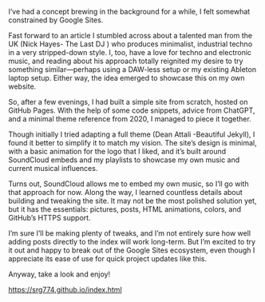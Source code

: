 I’ve had a concept brewing in the background for a while, I felt somewhat constrained by Google Sites. 

Fast forward to an article I stumbled across about a talented man from the UK (Nick Hayes- The Last DJ ) who produces minimalist, industrial techno in a very stripped-down style. I, too, have a love for techno and electronic music, and reading about his approach totally reignited my desire to try something similar—perhaps using a DAW-less setup or my existing Ableton laptop setup. Either way, the idea emerged to showcase this on my own website.

So, after a few evenings, I had built a simple site from scratch, hosted on GitHub Pages. With the help of some code snippets, advice from ChatGPT, and a minimal theme reference from 2020, I managed to piece it together. 

Though initially I tried adapting a full theme  (Dean Attali -Beautiful Jekyll), I found it better to simplify it to match my vision. The site’s design is minimal, with a basic animation for the logo that I liked, and it’s built around SoundCloud embeds and my playlists to showcase my own music and current musical influences.

Turns out, SoundCloud allows me to embed my own music, so I’ll go with that approach for now. Along the way, I learned countless details about building and tweaking the site. It may not be the most polished solution yet, but it has the essentials: pictures, posts, HTML animations, colors, and GitHub’s HTTPS support. 

I’m sure I’ll be making plenty of tweaks, and I’m not entirely sure how well adding posts directly to the index will work long-term. But I’m excited to try it out and happy to break out of the Google Sites ecosystem, even though I appreciate its ease of use for quick project updates like this.

Anyway, take a look and enjoy!

https://srg774.github.io/index.html

